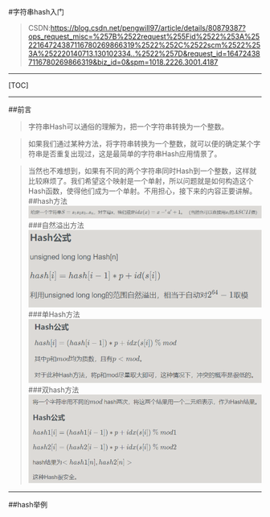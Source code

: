 #字符串hash入门
>CSDN:https://blog.csdn.net/pengwill97/article/details/80879387?ops_request_misc=%257B%2522request%255Fid%2522%253A%2522164724387116780269866319%2522%252C%2522scm%2522%253A%252220140713.130102334..%2522%257D&request_id=164724387116780269866319&biz_id=0&spm=1018.2226.3001.4187
***
[TOC]
***
##前言
>字符串Hash可以通俗的理解为，把一个字符串转换为一个整数。

>如果我们通过某种方法，将字符串转换为一个整数，就可以便的确定某个字符串是否重复出现过，这是最简单的字符串Hash应用情景了。

>当然也不难想到，如果有不同的两个字符串同时Hash到一个整数，这样就比较麻烦了。我们希望这个映射是一个单射，所以问题就是如何构造这个Hash函数，使得他们成为一个单射。不用担心，接下来的内容正要讲解。
##hash方法
![](img\1.png)
###自然溢出方法
![](img/2.png)
###单Hash方法
![](img/3.png)
###双hash方法
![](img/4.png)
***
##hash举例
